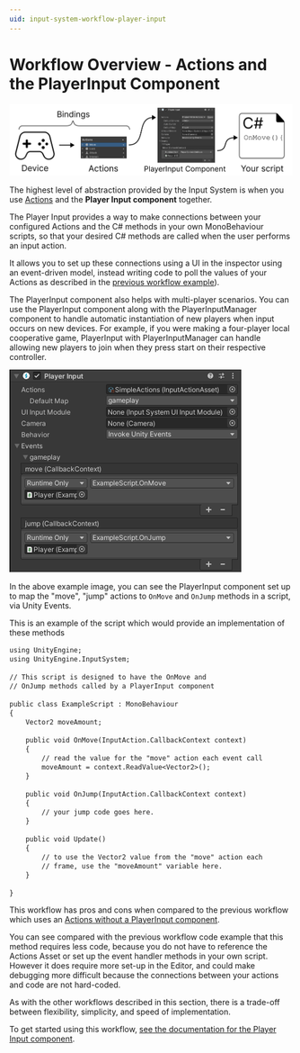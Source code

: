 ```yaml
---
uid: input-system-workflow-player-input
---
```

# Workflow Overview - Actions and the PlayerInput Component

<img src="Images/Workflow-PlayerInput.png">

The highest level of abstraction provided by the Input System is when you use [Actions](Actions.html) and the **Player Input component** together.

 The Player Input provides a way to make connections between your configured Actions and the C# methods in your own MonoBehaviour scripts, so that your desired C# methods are called when the user performs an input action.

It allows you to set up these connections using a UI in the inspector using an event-driven model, instead writing code to poll the values of your Actions as described in the [previous workflow example](Workflow-Actions.html)).

The PlayerInput component also helps with multi-player scenarios. You can use the PlayerInput component along with the PlayerInputManager component to handle automatic instantiation of new players when input occurs on new devices. For example, if you were making a four-player local cooperative game, PlayerInput with PlayerInputManager can handle allowing new players to join when they press start on their respective controller.


![image alt text](./Images/PlayerInputWithGameplayEvents.png)

In the above example image, you can see the PlayerInput component set up to map the "move", "jump" actions to `OnMove` and `OnJump` methods in a script, via Unity Events.

This is an example of the script which would provide an implementation of these methods

```
using UnityEngine;
using UnityEngine.InputSystem;

// This script is designed to have the OnMove and
// OnJump methods called by a PlayerInput component

public class ExampleScript : MonoBehaviour
{
    Vector2 moveAmount;

    public void OnMove(InputAction.CallbackContext context)
    {
        // read the value for the "move" action each event call
        moveAmount = context.ReadValue<Vector2>();
    }

    public void OnJump(InputAction.CallbackContext context)
    {
        // your jump code goes here.
    }

    public void Update()
    {
        // to use the Vector2 value from the "move" action each
        // frame, use the "moveAmount" variable here.
    }

}
```


This workflow has pros and cons when compared to the previous workflow which uses an [Actions without a PlayerInput component](Workflow-Actions.html).

You can see compared with the previous workflow code example that this method requires less code, because you do not have to reference the Actions Asset or set up the event handler methods in your own script. However it does require more set-up in the Editor, and could make debugging more difficult because the connections between your actions and code are not hard-coded.

As with the other workflows described in this section, there is a trade-off between flexibility, simplicity, and speed of implementation.

To get started using this workflow, [see the documentation for the Player Input component](PlayerInput.html).
